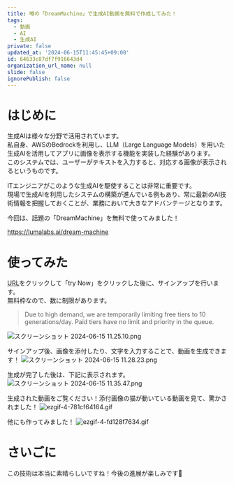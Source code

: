 ```yaml
---
title: 噂の「DreamMachine」で生成AI動画を無料で作成してみた！
tags:
  - 動画
  - AI
  - 生成AI
private: false
updated_at: '2024-06-15T11:45:45+09:00'
id: 64633c87df7f916643d4
organization_url_name: null
slide: false
ignorePublish: false
---
```

# はじめに
生成AIは様々な分野で活用されています。  
私自身、AWSのBedrockを利用し、LLM（Large Language Models）を用いた生成AIを活用してアプリに画像を表示する機能を実装した経験があります。  
このシステムでは、ユーザーがテキストを入力すると、対応する画像が表示されるというものです。

ITエンジニアがこのような生成AIを駆使することは非常に重要です。  
現場で生成AIを利用したシステムの構築が進んでいる例もあり、常に最新のAI技術情報を把握しておくことが、業務において大きなアドバンテージとなります。


今回は、話題の「DreamMachine」を無料で使ってみました！

https://lumalabs.ai/dream-machine

# 使ってみた
[URL](https://lumalabs.ai/dream-machine)をクリックして「try Now」をクリックした後に、サインアップを行います。  
無料枠なので、数に制限があります。
>Due to high demand, we are temporarily limiting free tiers to 10 generations/day. Paid tiers have no limit and priority in the queue.

![スクリーンショット 2024-06-15 11.25.10.png](https://qiita-image-store.s3.ap-northeast-1.amazonaws.com/0/263017/de348c97-2e7b-8e19-58f4-abcde183442a.png)

サインアップ後、画像を添付したり、文字を入力することで、動画を生成できます！
![スクリーンショット 2024-06-15 11.28.23.png](https://qiita-image-store.s3.ap-northeast-1.amazonaws.com/0/263017/7785288d-0d3a-b31d-76ea-b239e40dd99f.png)

生成が完了した後は、下記に表示されます。
![スクリーンショット 2024-06-15 11.35.47.png](https://qiita-image-store.s3.ap-northeast-1.amazonaws.com/0/263017/62e2c159-5755-a952-2a1f-f23b662848de.png)

生成された動画をご覧ください！添付画像の猫が動いている動画を見て、驚かされました！
![ezgif-4-781cf64164.gif](https://qiita-image-store.s3.ap-northeast-1.amazonaws.com/0/263017/85af8ef6-4698-0f3e-bb58-7826276efc4a.gif)

他にも作ってみました！
![ezgif-4-fd128f7634.gif](https://qiita-image-store.s3.ap-northeast-1.amazonaws.com/0/263017/bd9d8284-dcd6-8f49-b59e-11caccc5bdd8.gif)

# さいごに
この技術は本当に素晴らしいですね！今後の進展が楽しみです🙌
